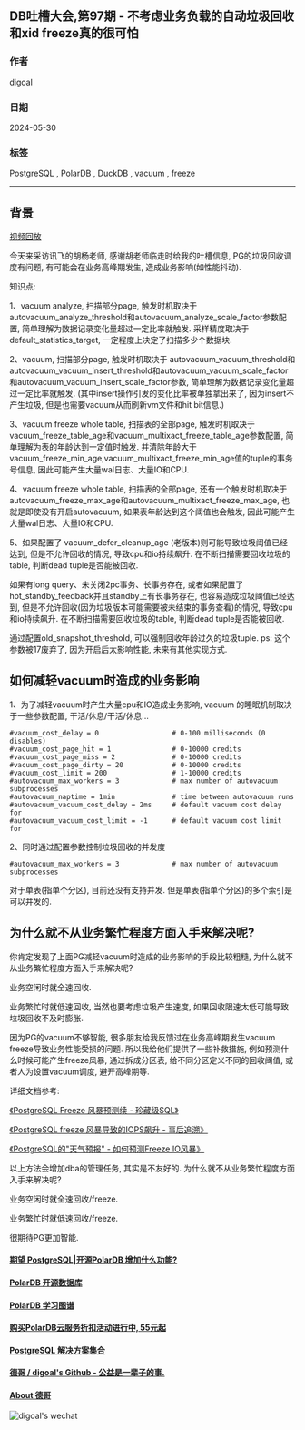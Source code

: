 ## DB吐槽大会,第97期 - 不考虑业务负载的自动垃圾回收和xid freeze真的很可怕  
                    
### 作者                    
digoal                    
                    
### 日期                    
2024-05-30                    
                    
### 标签                    
PostgreSQL , PolarDB , DuckDB , vacuum , freeze             
                    
----                    
                    
## 背景                    
[视频回放]()     
  
今天来采访讯飞的胡杨老师, 感谢胡老师临走时给我的吐槽信息, PG的垃圾回收调度有问题, 有可能会在业务高峰期发生, 造成业务影响(如性能抖动).   
  
知识点:  
  
1、vacuum analyze, 扫描部分page, 触发时机取决于 autovacuum_analyze_threshold和autovacuum_analyze_scale_factor参数配置, 简单理解为数据记录变化量超过一定比率就触发. 采样精度取决于default_statistics_target, 一定程度上决定了扫描多少个数据块.   
  
2、vacuum, 扫描部分page, 触发时机取决于 autovacuum_vacuum_threshold和autovacuum_vacuum_insert_threshold和autovacuum_vacuum_scale_factor和autovacuum_vacuum_insert_scale_factor参数, 简单理解为数据记录变化量超过一定比率就触发. (其中insert操作引发的变化比率被单独拿出来了, 因为insert不产生垃圾, 但是也需要vacuum从而刷新vm文件和hit bit信息.)  
  
3、vacuum freeze whole table, 扫描表的全部page, 触发时机取决于 vacuum_freeze_table_age和vacuum_multixact_freeze_table_age参数配置, 简单理解为表的年龄达到一定值时触发. 并清除年龄大于vacuum_freeze_min_age,vacuum_multixact_freeze_min_age值的tuple的事务号信息, 因此可能产生大量wal日志、大量IO和CPU.    
  
4、vacuum freeze whole table, 扫描表的全部page, 还有一个触发时机取决于 autovacuum_freeze_max_age和autovacuum_multixact_freeze_max_age, 也就是即使没有开启autovacuum, 如果表年龄达到这个阈值也会触发, 因此可能产生大量wal日志、大量IO和CPU.    
  
5、如果配置了 vacuum_defer_cleanup_age (老版本)则可能导致垃圾阈值已经达到, 但是不允许回收的情况, 导致cpu和io持续飙升. 在不断扫描需要回收垃圾的table, 判断dead tuple是否能被回收.  
  
如果有long query、未关闭2pc事务、长事务存在, 或者如果配置了hot_standby_feedback并且standby上有长事务存在, 也容易造成垃圾阈值已经达到, 但是不允许回收(因为垃圾版本可能需要被未结束的事务查看)的情况, 导致cpu和io持续飙升. 在不断扫描需要回收垃圾的table, 判断dead tuple是否能被回收.  
  
通过配置old_snapshot_threshold, 可以强制回收年龄过久的垃圾tuple. ps: 这个参数被17废弃了, 因为开启后太影响性能, 未来有其他实现方式.    
  
  
## 如何减轻vacuum时造成的业务影响  
1、为了减轻vacuum时产生大量cpu和IO造成业务影响, vacuum 的睡眠机制取决于一些参数配置, 干活/休息/干活/休息...   
```  
#vacuum_cost_delay = 0                  # 0-100 milliseconds (0 disables)  
#vacuum_cost_page_hit = 1               # 0-10000 credits  
#vacuum_cost_page_miss = 2              # 0-10000 credits  
#vacuum_cost_page_dirty = 20            # 0-10000 credits  
#vacuum_cost_limit = 200                # 1-10000 credits  
#autovacuum_max_workers = 3             # max number of autovacuum subprocesses  
#autovacuum_naptime = 1min              # time between autovacuum runs  
#autovacuum_vacuum_cost_delay = 2ms     # default vacuum cost delay for  
#autovacuum_vacuum_cost_limit = -1      # default vacuum cost limit for  
```  
  
2、同时通过配置参数控制垃圾回收的并发度  
```  
#autovacuum_max_workers = 3             # max number of autovacuum subprocesses  
```  
  
对于单表(指单个分区), 目前还没有支持并发.  但是单表(指单个分区)的多个索引是可以并发的.    
  
## 为什么就不从业务繁忙程度方面入手来解决呢?   
你肯定发现了上面PG减轻vacuum时造成的业务影响的手段比较粗糙, 为什么就不从业务繁忙程度方面入手来解决呢?   
  
业务空闲时就全速回收.  
  
业务繁忙时就低速回收, 当然也要考虑垃圾产生速度, 如果回收限速太低可能导致垃圾回收不及时膨胀.  
  
  
因为PG的vacuum不够智能, 很多朋友给我反馈过在业务高峰期发生vacuum freeze导致业务性能受损的问题. 所以我给他们提供了一些补救措施, 例如预测什么时候可能产生freeze风暴, 通过拆成分区表, 给不同分区定义不同的回收阈值, 或者人为设置vacuum调度, 避开高峰期等.    
  
详细文档参考:   
  
[《PostgreSQL Freeze 风暴预测续 - 珍藏级SQL》](../201804/20180411_01.md)    
  
[《PostgreSQL freeze 风暴导致的IOPS飙升 - 事后追溯》](../201801/20180117_03.md)    
  
[《PostgreSQL的"天气预报" - 如何预测Freeze IO风暴》](../201606/20160612_01.md)    
  
以上方法会增加dba的管理任务, 其实是不友好的. 为什么就不从业务繁忙程度方面入手来解决呢?   
  
业务空闲时就全速回收/freeze.  
  
业务繁忙时就低速回收/freeze.  
  
很期待PG更加智能.  
  
  
  
#### [期望 PostgreSQL|开源PolarDB 增加什么功能?](https://github.com/digoal/blog/issues/76 "269ac3d1c492e938c0191101c7238216")
  
  
#### [PolarDB 开源数据库](https://openpolardb.com/home "57258f76c37864c6e6d23383d05714ea")
  
  
#### [PolarDB 学习图谱](https://www.aliyun.com/database/openpolardb/activity "8642f60e04ed0c814bf9cb9677976bd4")
  
  
#### [购买PolarDB云服务折扣活动进行中, 55元起](https://www.aliyun.com/activity/new/polardb-yunparter?userCode=bsb3t4al "e0495c413bedacabb75ff1e880be465a")
  
  
#### [PostgreSQL 解决方案集合](../201706/20170601_02.md "40cff096e9ed7122c512b35d8561d9c8")
  
  
#### [德哥 / digoal's Github - 公益是一辈子的事.](https://github.com/digoal/blog/blob/master/README.md "22709685feb7cab07d30f30387f0a9ae")
  
  
#### [About 德哥](https://github.com/digoal/blog/blob/master/me/readme.md "a37735981e7704886ffd590565582dd0")
  
  
![digoal's wechat](../pic/digoal_weixin.jpg "f7ad92eeba24523fd47a6e1a0e691b59")
  
